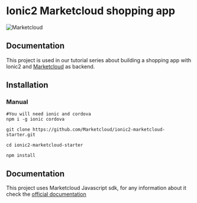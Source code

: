 # Ionic2 Marketcloud shopping app
![Marketcloud](http://beta.marketcloud.it/img/logo/new_with_text.png)

## Documentation
This project is used in our tutorial series about building a shopping app with Ionic2 and [Marketcloud](https:/www.marketcloud.it) as backend.

## Installation

### Manual
```
#You will need ionic and cordova
npm i -g ionic cordova

git clone https://github.com/Marketcloud/ionic2-marketcloud-starter.git

cd ionic2-marketcloud-starter

npm install
```

## Documentation
This project uses Marketcloud Javascript sdk, for any information about it check the [official documentation](http://www.marketcloud.it/documentation)
